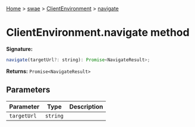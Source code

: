 [Home](./index) &gt; [swae](./swae.md) &gt; [ClientEnvironment](./swae.clientenvironment.md) &gt; [navigate](./swae.clientenvironment.navigate.md)

# ClientEnvironment.navigate method


**Signature:**
```javascript
navigate(targetUrl?: string): Promise<NavigateResult>;
```
**Returns:** `Promise<NavigateResult>`

## Parameters

|  Parameter | Type | Description |
|  --- | --- | --- |
|  `targetUrl` | `string` |  |


